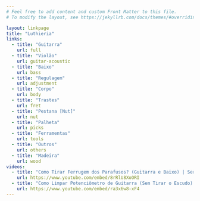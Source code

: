 ```yaml
---
# Feel free to add content and custom Front Matter to this file.
# To modify the layout, see https://jekyllrb.com/docs/themes/#overriding-theme-defaults

layout: linkpage
title: "Luthieria"
links:
  - title: "Guitarra"
    url: full
  - title: "Violão"
    url: guitar-acoustic
  - title: "Baixo"
    url: bass
  - title: "Regulagem"
    url: adjustment
  - title: "Corpo"
    url: body
  - title: "Trastes"
    url: fret
  - title: "Pestana [Nut]"
    url: nut
  - title: "Palheta"
    url: picks
  - title: "Ferramentas"
    url: tools
  - title: "Outros"
    url: others
  - title: "Madeira"
    url: wood
videos:
  - title: "Como Tirar Ferrugem dos Parafusos? (Guitarra e Baixo) | Sergio Grassi"
    url: https://www.youtube.com/embed/8rRlU8XoORI
  - title: "Como Limpar Potenciômetro de Guitarra (Sem Tirar o Escudo) | Sergio Grassi"
    url: https://www.youtube.com/embed/ra3x6w8-xF4
---
```

